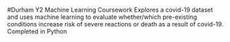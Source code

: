 #Durham Y2 Machine Learning Coursework
Explores a covid-19 dataset and uses machine learning to evaluate whether/which pre-existing conditions increase risk of severe reactions or death as a result of covid-19. 
Completed in Python
